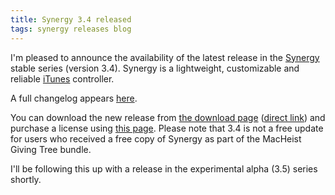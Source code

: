 ```yaml
---
title: Synergy 3.4 released
tags: synergy releases blog
---
```


I'm pleased to announce the availability of the latest release in the [Synergy](/wiki/Synergy) stable series (version 3.4). Synergy is a lightweight, customizable and reliable [iTunes](/wiki/iTunes) controller.

A full changelog appears [here](http://wincent.com/a/products/synergy-classic/history/#3.4).

You can download the new release from [the download page](http://wincent.com/a/products/synergy-classic/download/) ([direct link](http://wincent.com/download.php?item=SynergyJaguar.zip)) and purchase a license using [this page](https://wincent.com/a/products/synergy-classic/purchase/). Please note that 3.4 is not a free update for users who received a free copy of Synergy as part of the MacHeist Giving Tree bundle.

I'll be following this up with a release in the experimental alpha (3.5) series shortly.
